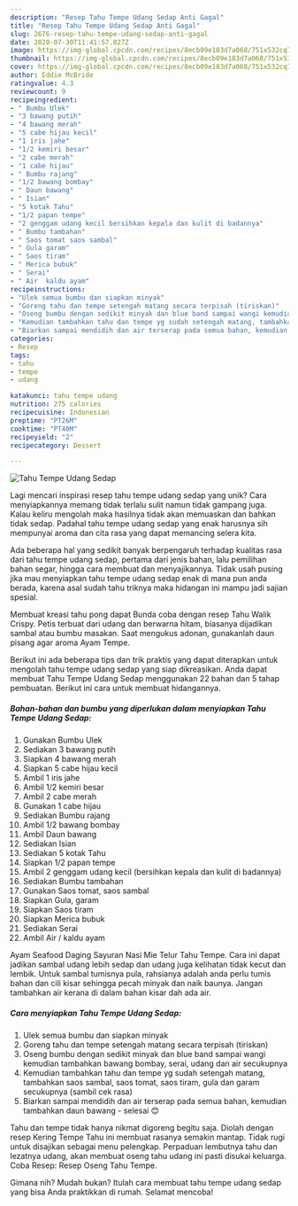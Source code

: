 ```yaml
---
description: "Resep Tahu Tempe Udang Sedap Anti Gagal"
title: "Resep Tahu Tempe Udang Sedap Anti Gagal"
slug: 2676-resep-tahu-tempe-udang-sedap-anti-gagal
date: 2020-07-30T11:41:57.027Z
image: https://img-global.cpcdn.com/recipes/8ecb09e183d7a068/751x532cq70/tahu-tempe-udang-sedap-foto-resep-utama.jpg
thumbnail: https://img-global.cpcdn.com/recipes/8ecb09e183d7a068/751x532cq70/tahu-tempe-udang-sedap-foto-resep-utama.jpg
cover: https://img-global.cpcdn.com/recipes/8ecb09e183d7a068/751x532cq70/tahu-tempe-udang-sedap-foto-resep-utama.jpg
author: Eddie McBride
ratingvalue: 4.3
reviewcount: 9
recipeingredient:
- " Bumbu Ulek"
- "3 bawang putih"
- "4 bawang merah"
- "5 cabe hijau kecil"
- "1 iris jahe"
- "1/2 kemiri besar"
- "2 cabe merah"
- "1 cabe hijau"
- " Bumbu rajang"
- "1/2 bawang bombay"
- " Daun bawang"
- " Isian"
- "5 kotak Tahu"
- "1/2 papan tempe"
- "2 genggam udang kecil bersihkan kepala dan kulit di badannya"
- " Bumbu tambahan"
- " Saos tomat saos sambal"
- " Gula garam"
- " Saos tiram"
- " Merica bubuk"
- " Serai"
- " Air  kaldu ayam"
recipeinstructions:
- "Ulek semua bumbu dan siapkan minyak"
- "Goreng tahu dan tempe setengah matang secara terpisah (tiriskan)"
- "Oseng bumbu dengan sedikit minyak dan blue band sampai wangi kemudian tambahkan bawang bombay, serai, udang dan air secukupnya"
- "Kemudian tambahkan tahu dan tempe yg sudah setengah matang, tambahkan saos sambal, saos tomat, saos tiram, gula dan garam secukupnya (sambil cek rasa)"
- "Biarkan sampai mendidih dan air terserap pada semua bahan, kemudian tambahkan daun bawang - selesai 😊"
categories:
- Resep
tags:
- tahu
- tempe
- udang

katakunci: tahu tempe udang 
nutrition: 275 calories
recipecuisine: Indonesian
preptime: "PT26M"
cooktime: "PT40M"
recipeyield: "2"
recipecategory: Dessert

---
```



![Tahu Tempe Udang Sedap](https://img-global.cpcdn.com/recipes/8ecb09e183d7a068/751x532cq70/tahu-tempe-udang-sedap-foto-resep-utama.jpg)

Lagi mencari inspirasi resep tahu tempe udang sedap yang unik? Cara menyiapkannya memang tidak terlalu sulit namun tidak gampang juga. Kalau keliru mengolah maka hasilnya tidak akan memuaskan dan bahkan tidak sedap. Padahal tahu tempe udang sedap yang enak harusnya sih mempunyai aroma dan cita rasa yang dapat memancing selera kita.

Ada beberapa hal yang sedikit banyak berpengaruh terhadap kualitas rasa dari tahu tempe udang sedap, pertama dari jenis bahan, lalu pemilihan bahan segar, hingga cara membuat dan menyajikannya. Tidak usah pusing jika mau menyiapkan tahu tempe udang sedap enak di mana pun anda berada, karena asal sudah tahu triknya maka hidangan ini mampu jadi sajian spesial.

Membuat kreasi tahu pong dapat Bunda coba dengan resep Tahu Walik Crispy. Petis terbuat dari udang dan berwarna hitam, biasanya dijadikan sambal atau bumbu masakan. Saat mengukus adonan, gunakanlah daun pisang agar aroma Ayam Tempe.


Berikut ini ada beberapa tips dan trik praktis yang dapat diterapkan untuk mengolah tahu tempe udang sedap yang siap dikreasikan. Anda dapat membuat Tahu Tempe Udang Sedap menggunakan 22 bahan dan 5 tahap pembuatan. Berikut ini cara untuk membuat hidangannya.

<!--inarticleads1-->

##### Bahan-bahan dan bumbu yang diperlukan dalam menyiapkan Tahu Tempe Udang Sedap:

1. Gunakan  Bumbu Ulek
1. Sediakan 3 bawang putih
1. Siapkan 4 bawang merah
1. Siapkan 5 cabe hijau kecil
1. Ambil 1 iris jahe
1. Ambil 1/2 kemiri besar
1. Ambil 2 cabe merah
1. Gunakan 1 cabe hijau
1. Sediakan  Bumbu rajang
1. Ambil 1/2 bawang bombay
1. Ambil  Daun bawang
1. Sediakan  Isian
1. Sediakan 5 kotak Tahu
1. Siapkan 1/2 papan tempe
1. Ambil 2 genggam udang kecil (bersihkan kepala dan kulit di badannya)
1. Sediakan  Bumbu tambahan
1. Gunakan  Saos tomat, saos sambal
1. Siapkan  Gula, garam
1. Siapkan  Saos tiram
1. Siapkan  Merica bubuk
1. Sediakan  Serai
1. Ambil  Air / kaldu ayam


Ayam Seafood Daging Sayuran Nasi Mie Telur Tahu Tempe. Cara ini dapat jadikan sambal udang lebih sedap dan udang juga kelihatan tidak kecut dan lembik. Untuk sambal tumisnya pula, rahsianya adalah anda perlu tumis bahan dan cili kisar sehingga pecah minyak dan naik baunya. Jangan tambahkan air kerana di dalam bahan kisar dah ada air. 

<!--inarticleads2-->

##### Cara menyiapkan Tahu Tempe Udang Sedap:

1. Ulek semua bumbu dan siapkan minyak
1. Goreng tahu dan tempe setengah matang secara terpisah (tiriskan)
1. Oseng bumbu dengan sedikit minyak dan blue band sampai wangi kemudian tambahkan bawang bombay, serai, udang dan air secukupnya
1. Kemudian tambahkan tahu dan tempe yg sudah setengah matang, tambahkan saos sambal, saos tomat, saos tiram, gula dan garam secukupnya (sambil cek rasa)
1. Biarkan sampai mendidih dan air terserap pada semua bahan, kemudian tambahkan daun bawang - selesai 😊


Tahu dan tempe tidak hanya nikmat digoreng begitu saja. Diolah dengan resep Kering Tempe Tahu ini membuat rasanya semakin mantap. Tidak rugi untuk disajikan sebagai menu pelengkap. Perpaduan lembutnya tahu dan lezatnya udang, akan membuat oseng tahu udang ini pasti disukai keluarga. Coba Resep: Resep Oseng Tahu Tempe. 

Gimana nih? Mudah bukan? Itulah cara membuat tahu tempe udang sedap yang bisa Anda praktikkan di rumah. Selamat mencoba!
